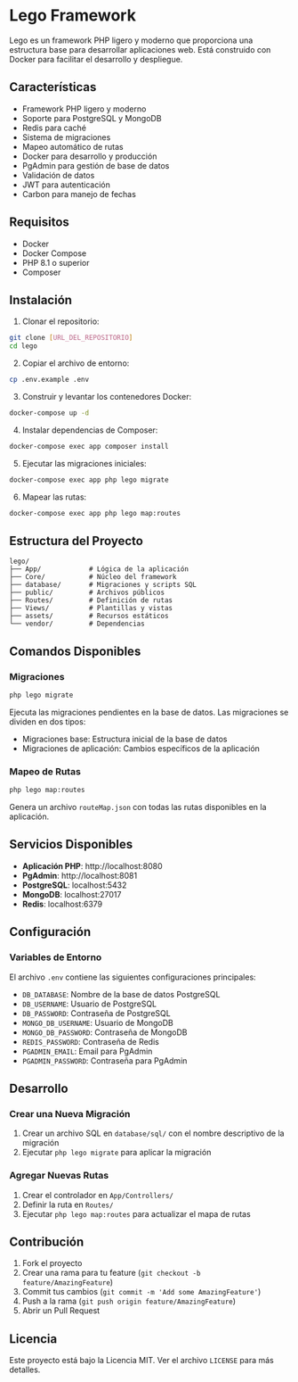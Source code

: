 # Lego Framework

Lego es un framework PHP ligero y moderno que proporciona una estructura base para desarrollar aplicaciones web. Está construido con Docker para facilitar el desarrollo y despliegue.

## Características

- Framework PHP ligero y moderno
- Soporte para PostgreSQL y MongoDB
- Redis para caché
- Sistema de migraciones
- Mapeo automático de rutas
- Docker para desarrollo y producción
- PgAdmin para gestión de base de datos
- Validación de datos
- JWT para autenticación
- Carbon para manejo de fechas

## Requisitos

- Docker
- Docker Compose
- PHP 8.1 o superior
- Composer

## Instalación

1. Clonar el repositorio:
```bash
git clone [URL_DEL_REPOSITORIO]
cd lego
```

2. Copiar el archivo de entorno:
```bash
cp .env.example .env
```

3. Construir y levantar los contenedores Docker:
```bash
docker-compose up -d
```

4. Instalar dependencias de Composer:
```bash
docker-compose exec app composer install
```

5. Ejecutar las migraciones iniciales:
```bash
docker-compose exec app php lego migrate
```

6. Mapear las rutas:
```bash
docker-compose exec app php lego map:routes
```

## Estructura del Proyecto

```
lego/
├── App/            # Lógica de la aplicación
├── Core/           # Núcleo del framework
├── database/       # Migraciones y scripts SQL
├── public/         # Archivos públicos
├── Routes/         # Definición de rutas
├── Views/          # Plantillas y vistas
├── assets/         # Recursos estáticos
└── vendor/         # Dependencias
```

## Comandos Disponibles

### Migraciones
```bash
php lego migrate
```
Ejecuta las migraciones pendientes en la base de datos. Las migraciones se dividen en dos tipos:
- Migraciones base: Estructura inicial de la base de datos
- Migraciones de aplicación: Cambios específicos de la aplicación

### Mapeo de Rutas
```bash
php lego map:routes
```
Genera un archivo `routeMap.json` con todas las rutas disponibles en la aplicación.

## Servicios Disponibles

- **Aplicación PHP**: http://localhost:8080
- **PgAdmin**: http://localhost:8081
- **PostgreSQL**: localhost:5432
- **MongoDB**: localhost:27017
- **Redis**: localhost:6379

## Configuración

### Variables de Entorno
El archivo `.env` contiene las siguientes configuraciones principales:

- `DB_DATABASE`: Nombre de la base de datos PostgreSQL
- `DB_USERNAME`: Usuario de PostgreSQL
- `DB_PASSWORD`: Contraseña de PostgreSQL
- `MONGO_DB_USERNAME`: Usuario de MongoDB
- `MONGO_DB_PASSWORD`: Contraseña de MongoDB
- `REDIS_PASSWORD`: Contraseña de Redis
- `PGADMIN_EMAIL`: Email para PgAdmin
- `PGADMIN_PASSWORD`: Contraseña para PgAdmin

## Desarrollo

### Crear una Nueva Migración

1. Crear un archivo SQL en `database/sql/` con el nombre descriptivo de la migración
2. Ejecutar `php lego migrate` para aplicar la migración

### Agregar Nuevas Rutas

1. Crear el controlador en `App/Controllers/`
2. Definir la ruta en `Routes/`
3. Ejecutar `php lego map:routes` para actualizar el mapa de rutas

## Contribución

1. Fork el proyecto
2. Crear una rama para tu feature (`git checkout -b feature/AmazingFeature`)
3. Commit tus cambios (`git commit -m 'Add some AmazingFeature'`)
4. Push a la rama (`git push origin feature/AmazingFeature`)
5. Abrir un Pull Request

## Licencia

Este proyecto está bajo la Licencia MIT. Ver el archivo `LICENSE` para más detalles.


